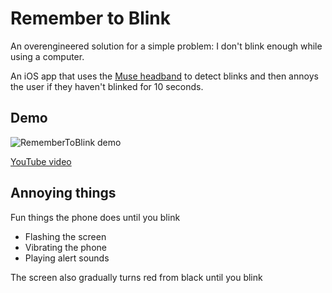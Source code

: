 # Remember to Blink

An overengineered solution for a simple problem: I don't blink enough while using a computer.

An iOS app that uses the [Muse headband](http://www.choosemuse.com) to detect blinks and then annoys the user if they haven't blinked for 10 seconds.

## Demo

![RememberToBlink demo](https://github.com/AcroMace/RememberToBlink/raw/master/Demo.gif)

[YouTube video](https://youtu.be/cMlHyn134Vg)

## Annoying things

Fun things the phone does until you blink

- Flashing the screen
- Vibrating the phone
- Playing alert sounds

The screen also gradually turns red from black until you blink
